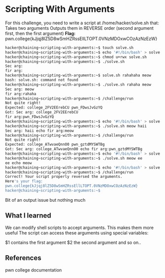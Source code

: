 # Scripting With Arguments
For this challenge, you need to write a script at /home/hacker/solve.sh that:
Takes two arguments
Outputs them in REVERSE order (second argument first, then the first argument)
**Flag:**  pwn.college{kJjqj8lZ5D8wSmHZRssEllLTOPT.0VNzMDOxwCOzAzNzEzW}

```bash
hacker@chaining~scripting-with-arguments:~$ touch solve.sh
hacker@chaining~scripting-with-arguments:~$ echo '#!/bin/bash' > solve.sh;echo 'echo "Sec arg: $2"' >> solve.sh;echo 'echo "fir arg:$1"' >> solve.sh
hacker@chaining~scripting-with-arguments:~$ chmod u+rwx solve.sh
hacker@chaining~scripting-with-arguments:~$ ./solve.sh
Sec arg: 
fir arg:
hacker@chaining~scripting-with-arguments:~$ solve.sh rahahaha meow
bash: solve.sh: command not found
hacker@chaining~scripting-with-arguments:~$ ./solve.sh rahaha meow
Sec arg: meow
fir arg:rahaha
hacker@chaining~scripting-with-arguments:~$ /challenge/run
Not quite right!
Expected: college_2FV2EErebCU pwn_FDwsJvGzYQ
Got: Sec arg: college_2FV2EErebCU
fir arg:pwn_FDwsJvGzYQ
hacker@chaining~scripting-with-arguments:~$ echo '#!/bin/bash' > solve.sh;echo 'echo "Sec arg: $2" echo "fir arg:$1"' >> solve.sh
hacker@chaining~scripting-with-arguments:~$ ./solve.sh meow haii
Sec arg: haii echo fir arg:meow
hacker@chaining~scripting-with-arguments:~$ /challenge/run
Not quite right!
Expected: college_ATwvaeQnnO0 pwn_gztdMYSWTBg
Got: Sec arg: college_ATwvaeQnnO0 echo fir arg:pwn_gztdMYSWTBg
hacker@chaining~scripting-with-arguments:~$ echo '#!/bin/bash' > solve.sh;echo 'echo "$2" echo "$1"' >> solve.sh
hacker@chaining~scripting-with-arguments:~$ ./solve.sh meow ee
ee echo meow
hacker@chaining~scripting-with-arguments:~$ echo '#!/bin/bash' > solve.sh;echo 'echo "$2" "$1"' >> solve.sh
hacker@chaining~scripting-with-arguments:~$ /challenge/run
Correct! Your script properly reversed the arguments.
Here's your flag:
pwn.college{kJjqj8lZ5D8wSmHZRssEllLTOPT.0VNzMDOxwCOzAzNzEzW}
hacker@chaining~scripting-with-arguments:~$ 


```
Bit of an output issue but nothing much
## What I learned
We can modify shell scripts to accept arguments. This makes them more useful
The script can access these arguments using special variables:

$1 contains the first argument
$2 the second argument
and so on..
## References 
pwn college documentation